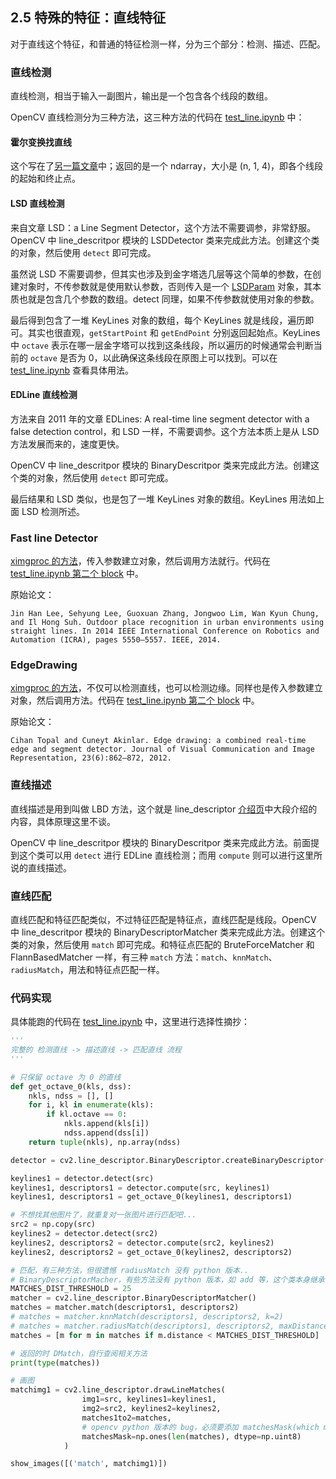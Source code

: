 ## 2.5 特殊的特征：直线特征

对于直线这个特征，和普通的特征检测一样，分为三个部分：检测、描述、匹配。

### 直线检测

直线检测，相当于输入一副图片，输出是一个包含各个线段的数组。

OpenCV 直线检测分为三种方法，这三种方法的代码在 [test_line.ipynb](../code/test_line.ipynb) 中：

#### 霍尔变换找直线

这个写在了[另一篇文章](./3.1.md)中；返回的是一个 ndarray，大小是 (n, 1, 4)，即各个线段的起始和终止点。

#### LSD 直线检测

来自文章 LSD：a Line Segment Detector，这个方法不需要调参，非常舒服。OpenCV 中 line_descritpor 模块的 LSDDetector 类来完成此方法。创建这个类的对象，然后使用 `detect` 即可完成。

虽然说 LSD 不需要调参，但其实也涉及到金字塔选几层等这个简单的参数，在创建对象时，不传参数就是使用默认参数，否则传入是一个 [LSDParam](https://docs.opencv.org/4.x/d6/d03/structcv_1_1line__descriptor_1_1LSDParam.html) 对象，其本质也就是包含几个参数的数组。detect 同理，如果不传参数就使用对象的参数。

最后得到包含了一堆 KeyLines 对象的数组，每个 KeyLines 就是线段，遍历即可。其实也很直观，`getStartPoint` 和 `getEndPoint` 分别返回起始点。KeyLines 中 `octave` 表示在哪一层金字塔可以找到这条线段，所以遍历的时候通常会判断当前的 `octave` 是否为 0，以此确保这条线段在原图上可以找到。可以在 [test_line.ipynb](../code/test_line.ipynb) 查看具体用法。

#### EDLine 直线检测

方法来自 2011 年的文章 EDLines: A real-time line segment detector with a false detection control，和 LSD 一样，不需要调参。这个方法本质上是从 LSD 方法发展而来的，速度更快。

OpenCV 中 line_descritpor 模块的 BinaryDescritpor 类来完成此方法。创建这个类的对象，然后使用 `detect` 即可完成。

最后结果和 LSD 类似，也是包了一堆 KeyLines 对象的数组。KeyLines 用法如上面 LSD 检测所述。

### Fast line Detector
[ximgproc 的方法](https://docs.opencv.org/4.x/df/ded/group__ximgproc__fast__line__detector.html)，传入参数建立对象，然后调用方法就行。代码在 [test_line.ipynb 第二个 block](../code/test_line.ipynb) 中。

原始论文：
```
Jin Han Lee, Sehyung Lee, Guoxuan Zhang, Jongwoo Lim, Wan Kyun Chung, and Il Hong Suh. Outdoor place recognition in urban environments using straight lines. In 2014 IEEE International Conference on Robotics and Automation (ICRA), pages 5550–5557. IEEE, 2014.
```

### EdgeDrawing
[ximgproc 的方法](https://docs.opencv.org/4.x/d4/d8b/group__ximgproc__edge__drawing.html)，不仅可以检测直线，也可以检测边缘。同样也是传入参数建立对象，然后调用方法。代码在 [test_line.ipynb 第二个 block](../code/test_line.ipynb) 中。

原始论文：
```
Cihan Topal and Cuneyt Akinlar. Edge drawing: a combined real-time edge and segment detector. Journal of Visual Communication and Image Representation, 23(6):862–872, 2012.
```


### 直线描述

直线描述是用到叫做 LBD 方法，这个就是 line_descriptor [介绍页](https://docs.opencv.org/4.x/dc/ddd/group__line__descriptor.html)中大段介绍的内容，具体原理这里不谈。

OpenCV 中 line_descritpor 模块的 BinaryDescritpor 类来完成此方法。前面提到这个类可以用 `detect` 进行 EDLine 直线检测；而用 `compute` 则可以进行这里所说的直线描述。

### 直线匹配

直线匹配和特征匹配类似，不过特征匹配是特征点，直线匹配是线段。OpenCV 中 line_descritpor 模块的 BinaryDescriptorMatcher 类来完成此方法。创建这个类的对象，然后使用 `match` 即可完成。和特征点匹配的 BruteForceMatcher 和 FlannBasedMatcher 一样，有三种 `match` 方法：`match`、`knnMatch`、`radiusMatch`，用法和特征点匹配一样。

### 代码实现

具体能跑的代码在 [test_line.ipynb](../code/test_line.ipynb) 中，这里进行选择性摘抄：

```python
'''
完整的 检测直线 -> 描述直线 -> 匹配直线 流程
'''

# 只保留 octave 为 0 的直线
def get_octave_0(kls, dss):
    nkls, ndss = [], []
    for i, kl in enumerate(kls):
        if kl.octave == 0:
            nkls.append(kls[i])
            ndss.append(dss[i])
    return tuple(nkls), np.array(ndss)

detector = cv2.line_descriptor.BinaryDescriptor.createBinaryDescriptor()

keylines1 = detector.detect(src)
keylines1, descriptors1 = detector.compute(src, keylines1)
keylines1, descriptors1 = get_octave_0(keylines1, descriptors1)

# 不想找其他图片了，就重复对一张图片进行匹配吧...
src2 = np.copy(src)
keylines2 = detector.detect(src2)
keylines2, descriptors2 = detector.compute(src2, keylines2)
keylines2, descriptors2 = get_octave_0(keylines2, descriptors2)

# 匹配，有三种方法，但很遗憾 radiusMatch 没有 python 版本..
# BinaryDescriptorMacher，有些方法没有 python 版本，如 add 等，这个类本身继承自 DescriptorMatcher，和之前点的匹配基本差不多
MATCHES_DIST_THRESHOLD = 25
matcher = cv2.line_descriptor.BinaryDescriptorMatcher()
matches = matcher.match(descriptors1, descriptors2)
# matches = matcher.knnMatch(descriptors1, descriptors2, k=2)
# matches = matcher.radiusMatch(descriptors1, descriptors2, maxDistance=25)
matches = [m for m in matches if m.distance < MATCHES_DIST_THRESHOLD]

# 返回的时 DMatch，自行查阅相关方法
print(type(matches)) 

# 画图
matchimg1 = cv2.line_descriptor.drawLineMatches(
                img1=src, keylines1=keylines1,
                img2=src2, keylines2=keylines2,
                matches1to2=matches,
                # opencv python 版本的 bug，必须要添加 matchesMask(which matches must be drawn)，否则报 Unkown C++ error
                matchesMask=np.ones(len(matches), dtype=np.uint8)
            )

show_images([('match', matchimg1)])
```

